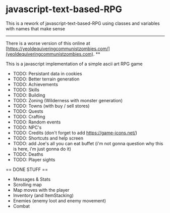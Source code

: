 # javascript-text-based-RPG
This is a rework of javascript-text-based-RPG using classes and variables with names that make sense

***
There is a worse version of this online at [https://yeoldequiveringcommunistzombies.com/](yeoldequiveringcommunistzombies.com).
**

This is a javascript implementation of a simple ascii art RPG game

* TODO: Persistant data in cookies
* TODO: Better terrain generation
* TODO: Achievements
* TODO: Skills
* TODO: Building
* TODO: Zoning (Wilderness with monster generation)
* TODO: Towns (with buy / sell stores)
* TODO: Quests
* TODO: Crafting
* TODO: Random events
* TODO: NPC's
* TODO: Credits (don't forget to add https://game-icons.net/)
* TODO: Shortcuts and help screen
* TODO: add Joe's all you can eat buffet (i'm not gonna question why this is here, i'm just gonna do it)
* TODO: Deaths
* TODO: Player sights

== DONE STUFF ==

* Messages & Stats
* Scrolling map
* Map moves with the player
* Inventory (and ItemStacking)
* Enemies (enemy loot and enemy movement)
* Combat